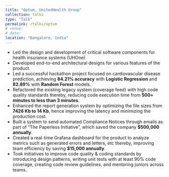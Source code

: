 ```yaml
---
title: "Optum, UnitedHealth Group"
collection: talks
type: "Talk"
permalink: /talks/optum
# venue: 
# date:
location: "Bangalore, India"
---
```


  * Led the design and development of critical software components for health insurance systems (UHOne).
  * Developed end-to-end architectural designs for various features of the product.
  * Led a successful hackathon project focused on cardiovascular disease prediction, achieving **84.21% accuracy** with **Logistic Regression** and **82.89%** with **Random Forest** models.
  * Refactored the existing legacy system (coverage feed) with high code quality standards thereby, reducing code execution time from **500+ minutes to less than 3 minutes**.
  * Enhanced the report generation system by optimizing the file sizes from **7426 Kb to 14 Kb**, hence improving the latency and minimizing the production cost.
  * Built a system to send automated Compliance Notices through emails as part of “The Paperless Initiative”, which saved the company **$500,000 annually**.
  * Created a real-time Grafana dashboard for the product to analyze metrics such as generated errors and letters, etc thereby, improving team efficiency by saving **$15,000 annually**.
  * Took initiatives to improve code quality & coding standards by introducing design patterns, writing unit tests with at least 90% code coverage, creating code review guidelines, and mentoring juniors across teams.

